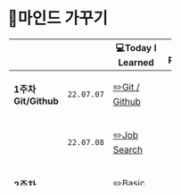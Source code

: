 # 😤마인드 가꾸기

<table style="border-collapse: collapse; width: 57.7907%; height: 262px; margin: 3;">
    <thead>
        <tr>
            <th class="빈칸" style="width: 100px;">&nbsp;</th>
            <th class="빈칸" style="width: 100px;" align="center">&nbsp;</th>
            <th class="Learned" style="width: 200px;" align="center">💻Today I Learned</th>
            <th class="Record" style="width: 100px;" align="center">📝Record</th>
            <th class="Important" style="width: 100px;" align="center">🤓Important</th>
        </tr>
    </thead>
    <tbody>
        <tr>
            <td class="1주차" style="width: 100px;"><b>1주차 Git/Github</b></td>
            <td class="date" style="width: 100px;" align="center"><code>22.07.07</code></td>
            <td class="Learned" style="width: 200px;" align="left">

[✏️Git / Github](1%EC%A3%BC%EC%B0%A8%202022.07/TIL%2007.07.md)
            </td>
            <td class="Record" style="width: 100px;" align="center">&nbsp;✅</td>
            <td class="Important" style="width: 100px;" align="center">&nbsp;Add, Commit, Push, Pull, Merge</td>
        </tr>
        <tr>
            <td class="1주차" style="width: 100px;">&nbsp;</td>
            <td class="date" style="width: 100px;" align="center"><code>22.07.08</code></td>
            <td class="Learned" style="width: 200px;" align="left">
            
[✏️Job Search](1%EC%A3%BC%EC%B0%A8%202022.07/TIL%2007.08.md)
            </td>
            <td class="Record" style="width: 100px;" align="center">&nbsp;✅</td>
            <td class="Important" style="width: 100px;" align="center">&nbsp;What kind of developer will I be?</td>
        </tr>
        <tr>
            <td class="2주차" style="width: 100px;"><b>2주차 Python</b></td>
            <td class="date" style="width: 100px;" align="center"><code>22.07.11</code></td>
             <td class="Learned" style="width: 200px;" align="left">
            
[✏️Basic Python](2%EC%A3%BC%EC%B0%A8%202022.07/07.11.md)
            </td>
            <td class="Record" style="width: 100px;" align="center">&nbsp;✅</td>
            <td class="Important" style="width: 100px;" align="center">&nbsp;Code Grammar</td>
        </tr>
        <tr>
            <td class="2주차" style="width: 100px;"></td>
            <td class="date" style="width: 100px;" align="center"><code>22.07.12</code></td>
            <td class="Learned" style="width: 200px;" align="left">
            
[✏️Jump To Python](2%EC%A3%BC%EC%B0%A8%202022.07/07.12.md)
            </td>
            <td class="Record" style="width: 100px;" align="center">&nbsp;✅</td>
            <td class="Important" style="width: 100px;" align="center">&nbsp;for, while, continue, break</td>
        </tr>
         <tr>
            <td class="2주차" style="width: 100px;"></td>
            <td class="date" style="width: 100px;" align="center"><code>22.07.13</code></td>
            <td class="Learned" style="width: 200px;" align="left">
            
[✏️Python Function](2%EC%A3%BC%EC%B0%A8%202022.07/07.13.md)
            </td>
            <td class="Record" style="width: 100px;" align="center">&nbsp;✅</td>
            <td class="Important" style="width: 100px;" align="center">&nbsp;Function</td>
        </tr>
         <tr>
            <td class="2주차" style="width: 100px;"></td>
            <td class="date" style="width: 100px;" align="center"><code>22.07.14</code></td>
            <td class="Learned" style="width: 200px;" align="left">
            
[✏️Python Dictionary](2%EC%A3%BC%EC%B0%A8%202022.07/07.14.md)
            </td>
            <td class="Record" style="width: 100px;" align="center">&nbsp;✅</td>
            <td class="Important" style="width: 100px;" align="center">&nbsp;Methods, list, String, Dictionary</td>
        </tr>
        <tr>
            <td class="2주차" style="width: 100px;"></td>
            <td class="date" style="width: 100px;" align="center"><code>22.07.15</code></td>
            <td class="Learned" style="width: 200px;" align="left">
            
[✏️Python JASON](2%EC%A3%BC%EC%B0%A8%202022.07/07.15.md)
            </td>
            <td class="Record" style="width: 100px;" align="center">&nbsp;✅</td>
            <td class="Important" style="width: 100px;" align="center">&nbsp;import JSON, with open, dumps, loads</td>
        </tr>
        <tr>
            <td class="3주차" style="width: 100px;"><b>3주차 Python</b></td>
            <td class="date" style="width: 100px;" align="center"><code>22.07.18</code></td>
             <td class="Learned" style="width: 200px;" align="left">
            
[✏️Error Debugging](2%EC%A3%BC%EC%B0%A8%202022.07/07.18.md)
            </td>
            <td class="Record" style="width: 100px;" align="center">&nbsp;✅</td>
            <td class="Important" style="width: 100px;" align="center">&nbsp;debugging</td>
        </tr>
    </tbody>
</table>
